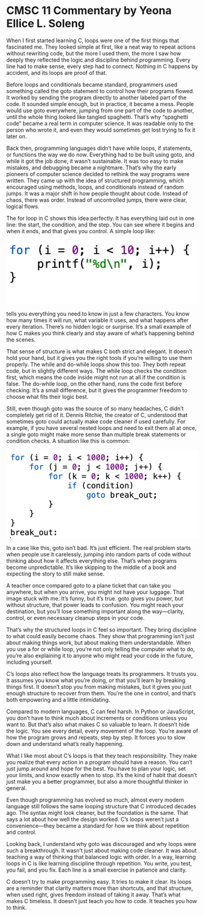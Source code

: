 # CMSC 11 Commentary by Yeona Ellice L. Soleng  

When I first started learning C, loops were one of the first things that fascinated me. They looked simple at first, like a neat way to repeat actions without rewriting code, but the more I used them, the more I saw how deeply they reflected the logic and discipline behind programming. Every line had to make sense, every step had to connect. Nothing in C happens by accident, and its loops are proof of that.

Before loops and conditionals became standard, programmers used something called the goto statement to control how their programs flowed. It worked by sending the program directly to another labeled part of the code. It sounded simple enough, but in practice, it became a mess. People would use goto everywhere, jumping from one part of the code to another, until the whole thing looked like tangled spaghetti. That’s why “spaghetti code” became a real term in computer science. It was readable only to the person who wrote it, and even they would sometimes get lost trying to fix it later on.

Back then, programming languages didn’t have while loops, if statements, or functions the way we do now. Everything had to be built using goto, and while it got the job done, it wasn’t sustainable. It was too easy to make mistakes, and debugging became a nightmare. That’s why the early pioneers of computer science decided to rethink the way programs were written. They came up with the idea of structured programming, which encouraged using methods, loops, and conditionals instead of random jumps. It was a major shift in how people thought about code. Instead of chaos, there was order. Instead of uncontrolled jumps, there were clear, logical flows.

The for loop in C shows this idea perfectly. It has everything laid out in one line: the start, the condition, and the step. You can see where it begins and when it ends, and that gives you control. A simple loop like:

![My Image](bcfeb993-e946-4a0d-81df-137df64b9599.jpeg)

tells you everything you need to know in just a few characters. You know how many times it will run, what variable it uses, and what happens after every iteration. There’s no hidden logic or surprise. It’s a small example of how C makes you think clearly and stay aware of what’s happening behind the scenes.

That sense of structure is what makes C both strict and elegant. It doesn’t hold your hand, but it gives you the right tools if you’re willing to use them properly. The while and do-while loops show this too. They both repeat code, but in slightly different ways. The while loop checks the condition first, which means the code inside might not run at all if the condition is false. The do-while loop, on the other hand, runs the code first before checking. It’s a small difference, but it gives the programmer freedom to choose what fits their logic best.

Still, even though goto was the source of so many headaches, C didn’t completely get rid of it. Dennis Ritchie, the creator of C, understood that sometimes goto could actually make code cleaner if used carefully. For example, if you have several nested loops and need to exit them all at once, a single goto might make more sense than multiple break statements or condition checks. A situation like this is common:

![My Image](545fc901-3897-4c12-80c5-aba151ebf3f5.jpeg)

In a case like this, goto isn’t bad. It’s just efficient. The real problem starts when people use it carelessly, jumping into random parts of code without thinking about how it affects everything else. That’s when programs become unpredictable. It’s like skipping to the middle of a book and expecting the story to still make sense.

A teacher once compared goto to a plane ticket that can take you anywhere, but when you arrive, you might not have your luggage. That image stuck with me. It’s funny, but it’s true. goto gives you power, but without structure, that power leads to confusion. You might reach your destination, but you’ll lose something important along the way—clarity, control, or even necessary cleanup steps in your code.

That’s why the structured loops in C feel so important. They bring discipline to what could easily become chaos. They show that programming isn’t just about making things work, but about making them understandable. When you use a for or while loop, you’re not only telling the computer what to do, you’re also explaining it to anyone who might read your code in the future, including yourself.

C’s loops also reflect how the language treats its programmers. It trusts you. It assumes you know what you’re doing, or that you’ll learn by breaking things first. It doesn’t stop you from making mistakes, but it gives you just enough structure to recover from them. You’re the one in control, and that’s both empowering and a little intimidating.

Compared to modern languages, C can feel harsh. In Python or JavaScript, you don’t have to think much about increments or conditions unless you want to. But that’s also what makes C so valuable to learn. It doesn’t hide the logic. You see every detail, every movement of the loop. You’re aware of how the program grows and repeats, step by step. It forces you to slow down and understand what’s really happening.

What I like most about C’s loops is that they teach responsibility. They make you realize that every action in a program should have a reason. You can’t just jump around and hope for the best. You have to plan your logic, set your limits, and know exactly when to stop. It’s the kind of habit that doesn’t just make you a better programmer, but also a more thoughtful thinker in general.

Even though programming has evolved so much, almost every modern language still follows the same looping structure that C introduced decades ago. The syntax might look cleaner, but the foundation is the same. That says a lot about how well the design worked. C’s loops weren’t just a convenience—they became a standard for how we think about repetition and control.

Looking back, I understand why goto was discouraged and why loops were such a breakthrough. It wasn’t just about making code cleaner. It was about teaching a way of thinking that balanced logic with order. In a way, learning loops in C is like learning discipline through repetition. You write, you test, you fail, and you fix. Each line is a small exercise in patience and clarity.

C doesn’t try to make programming easy. It tries to make it clear. Its loops are a reminder that clarity matters more than shortcuts, and that structure, when used right, gives freedom instead of taking it away. That’s what makes C timeless. It doesn’t just teach you how to code. It teaches you how to think.

